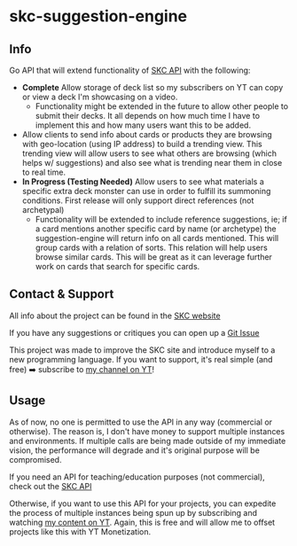 # skc-suggestion-engine

## Info

Go API that will extend functionality of [SKC API](https://github.com/ygo-skc/skc-api) with the following:

* **Complete** Allow storage of deck list so my subscribers on YT can copy or view a deck I'm showcasing on a video.
  * Functionality might be extended in the future to allow other people to submit their decks. It all depends on how much time I have to implement this and how many users want this to be added.
* Allow clients to send info about cards or products they are browsing with geo-location (using IP address) to build a trending view. This trending view will allow users to see what others are browsing (which helps w/ suggestions) and also see what is trending near them in close to real time.
* **In Progress (Testing Needed)** Allow users to see what materials a specific extra deck monster can use in order to fulfill its summoning conditions. First release will only support direct references (not archetypal)
  * Functionality will be extended to include reference suggestions, ie; if a card mentions another specific card by name (or archetype) the suggestion-engine will return info on all cards mentioned. This will group cards with a relation of sorts. This relation will help users browse similar cards. This will be great as it can leverage further work on cards that search for specific cards.

## Contact & Support

All info about the project can be found in the [SKC website](https://thesupremekingscastle.com/about)

If you have any suggestions or critiques you can open up a [Git Issue](https://github.com/ygo-skc/skc-suggestion-engine/issues)

This project was made to improve the SKC site and introduce myself to a new programming language. If you want to support, it's real simple (and free) ➡️ subscribe to [my channel on YT](https://www.youtube.com/c/SupremeKing25)!

## Usage

As of now, no one is permitted to use the API in any way (commercial or otherwise). The reason is, I don't have money to support multiple instances and environments. If multiple calls are being made outside of my immediate vision, the performance will degrade and it's original purpose will be compromised.

If you need an API for teaching/education purposes (not commercial), check out the [SKC API](https://github.com/ygo-skc/skc-api#others)

Otherwise, if you want to use this API for your projects, you can expedite the process of multiple instances being spun up by subscribing and watching [my content on YT](https://www.youtube.com/c/SupremeKing25). Again, this is free and will allow me to offset projects like this with YT Monetization.